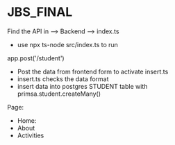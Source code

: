 # JBS_FINAL
Find the API in --> Backend --> index.ts

- use npx ts-node src/index.ts to run

app.post('/student')
- Post the data from frontend form to activate insert.ts
- insert.ts checks the data format
- insert data into postgres STUDENT table with primsa.student.createMany()

Page:
- Home:
- About
- Activities
